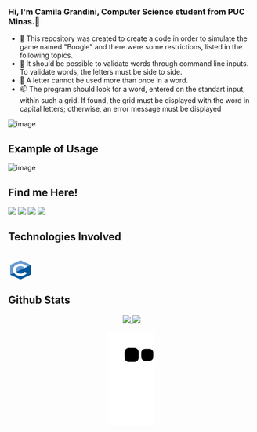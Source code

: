 ### Hi, I'm Camila Grandini, Computer Science student from PUC Minas.👋


- 📖 This repository was created to create a code in order to simulate the game named "Boogle" and there were some restrictions, listed in the following topics.
- 🔭 It should be possible to validate words through command line inputs. To validate words, the letters must be side to side.
- 🌱 A letter cannot be used more than once in a word.
- 📫 The program should look for a word, entered on the standart input, within such a grid. If found, the grid must
be displayed with the word in capital letters; otherwise, an error message must be displayed

![image](https://github.com/camilagrandinii/Epitech-C-Test/assets/83710007/a863650d-0d04-40a8-9cd5-e7609b0303b7)

## Example of Usage

![image](https://github.com/camilagrandinii/Epitech-C-Test/assets/83710007/7cca4738-58a2-4d15-aac0-dfc6d2e59647)

<h2>Find me Here!</h2>
<div> 
  <a href="https://instagram.com/caca_lacerda" target="_blank"><img src="https://img.shields.io/badge/-Instagram-%23E4405F?style=for-the-badge&logo=instagram&logoColor=white" target="_blank"></a>
 <a href="https://discord.com/channels/cams#2721
" target="_blank"><img src="https://img.shields.io/badge/Discord-7289DA?style=for-the-badge&logo=discord&logoColor=white" target="_blank"></a> 
  <a href = "mailto:cacagrandini@gmail.com"><img src="https://img.shields.io/badge/-Gmail-%23333?style=for-the-badge&logo=gmail&logoColor=white" target="_blank"></a>
  <a href="https://www.linkedin.com/in/camilagrandini/" target="_blank"><img src="https://img.shields.io/badge/-LinkedIn-%230077B5?style=for-the-badge&logo=linkedin&logoColor=white" target="_blank"></a> 
</div>

<h2>Technologies Involved</h2>
<div style="display: inline_block;"><br>
  <img align="center" alt="Camila-C" height="40" width="50" src="https://raw.githubusercontent.com/devicons/devicon/master/icons/c/c-original.svg">
</div>

<h2>Github Stats</h2>
<div align="center">
  <a href="https://github.com/camilagrandinii">
  <img height="180em" src="https://github-readme-stats.vercel.app/api?username=camilagrandinii&show_icons=true&theme=dracula&include_all_commits=true&count_private=true"/>
  <img height="180em" src="https://github-readme-stats.vercel.app/api/top-langs/?username=camilagrandinii&layout=compact&langs_count=7&theme=dracula"/>

  ![Snake animation](https://github.com/rafaballerini/rafaballerini/blob/output/github-contribution-grid-snake.svg)
</div>
